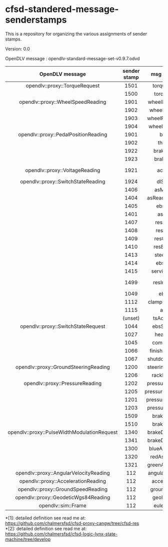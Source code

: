 # cfsd-standered-message-senderstamps
This is a repository for organizing the various assignments of sender stamps. 

Version: 0.0

OpenDLV message : opendlv-standard-message-set-v0.9.7.odvd

|            OpenDLV message                  | sender stamp |    msg content    | sensor/req |      unit       | origin |
| :-----------------------------------------: | :----------: | :---------------: | :--------: | :-------------: | ------ |
|     opendlv::proxy::TorqueRequest           |     1501     |    torqueRight    |    req     |    0~2400cNm    |        |
|                                             |     1500     |    torqueLeft     |    req     |    0~2400cNm    |        |
|    opendlv::proxy::WheelSpeedReading        |     1901     |  wheelRareRight   |   sensor   |      Km/h       | CANgw  |
|                                             |     1902     |   wheelRareLeft   |   sensor   |      Km/h       | CANgw  |
|                                             |     1903     |  wheelFrontRight  |   sensor   |      Km/h       | CANgw  |
|                                             |     1904     |  wheelFrontLeft   |   sensor   |      Km/h       | CANgw  |
|  opendlv::proxy::PedalPositionReading       |     1901     |       brake       |   sensor   |        %        | CANgw  |
|                                             |     1902     |     throttle      |   sensor   |        %        | CANgw  |
|                                             |     1922     |    brakeFront     |   sensor   |        %        | CANgw  |
|                                             |     1923     |     brakeRear     |   sensor   |        %        | CANgw  |
|     opendlv::proxy::VoltageReading          |     1921     |      accSoC       |   sensor   | State of Charge | CANgw  |
|  opendlv::proxy::SwitchStateReading         |     1924     |     dlStatus      |   sensor   |       0/1       | CANgw  |
|                                             |     1406     |     asMission     |   sensor   |       0-8       | CANgw  |
|                                             |     1404     |  asReadyToDrive   |    req     |       1/0       |        |
|                                             |     1405     |     ebsFault      |   sensor   |      bool       | StateM |
|                                             |     1401     |      asState      |   sensor   |    states*[2]   |        |
|                                             |     1407     |     resStatus     |   sensor   |     0/1*[1]     | CANgw  |
|                                             |     1408     |     resEStop      |   sensor   |    0/128*[1]    | CANgw  |
|                                             |     1409     |    resQuality     |   sensor   |    0-100*[1]    | CANgw  |
|                                             |     1410     |    resButtons     |   sensor   |   1/3/5/7*[1]   | CANgw  |
|                                             |     1413     |    steerFault     |   sensor   |      bool       | StateM |
|                                             |     1414     |     ebsState      |   sensor   |      0-2*[2]    | StateM |
|                                             |     1415     |   serviceValve    |   sensor   |      bool       | StateM |
|                                             |     1499     |   resInitialize   |    req     | Don't Care*[1]  |        |
|                                             |     1049     |       ebsOk       |   sensor   |      bool       | ASNode |
|                                             |     1112     |   clampExtended   |   sensor   |      bool       | ASNode |
|                                             |     1115     |       asms        |   sensor   |      bool       | ASNode |
|                                             |    (unset)   |    tsActivated    |   sensor   |      bool       | ASNode |
| opendlv::proxy::SwitchStateRequest          |     1044     |    ebsSpeaker     |    req     |      bool       | StateM |
|                                             |     1027     |     heartBeat     |    req     |      bool       | StateM |
|                                             |     1045     |    compressor     |    req     |      bool       | StateM |
|                                             |     1066     |  finishedSignal   |    req     |      bool       | StateM |
|                                             |     1067     |  shutdownSignal   |    req     |      bool       | StateM |
| opendlv::proxy::GroundSteeringReading       |     1200     | steeringPosition  |   sensor   |       mm        | ASNode |
|                                             |     1206     |   rackPosition    |   sensor   |       mm        | ASNode |
|    opendlv::proxy::PressureReading          |     1202     |  pressureService  |   sensor   |       bar       | ASNode |
|                                             |     1205     | pressureRegulator |   sensor   |       bar       | ASNode |
|                                             |     1201     |  pressureEBSLine  |   sensor   |       bar       | ASNode |
|                                             |     1203     |  pressureEBSAct   |   sensor   |       bar       | ASNode |
|                                             |     1509     |    brakeTarget    |   sensor   |                 | StateM |
|                                             |     1510     |    brakeActual    |   sensor   |                 | StateM |
| opendlv::proxy::PulseWidthModulationRequest |     1340     |  brakeDutyCycle   |    req     |    dutyCycles   | Brake  |
|                                             |     1341     |  brakeDutyCycle   |    req     |    dutyCycles   | StateM |
|                                             |     1300     |  blueAssiSignal   |    req     |    dutyCycles   | StateM |
|                                             |     1320     |   redAssiSignal   |    req     |    dutyCycles   | StateM |
|                                             |     1321     |  greenAssiSignal  |    req     |    dutyCycles   | StateM |
|   opendlv::proxy::AngularVelocityReading    |      112     |  angularVelocity  |   sensor   |      rad/s      |   imu  |
|    opendlv::proxy::AccelerationReading      |      112     |   acceleration    |   sensor   |      m/s^2      |   imu  |
|    opendlv::proxy::GroundSpeedReading       |      112     |    groundSpeed    |   sensor   |       m/s       |   imu  |
|   opendlv::proxy::GeodeticWgs84Reading      |      112     |    geolocation    |   sensor   |       deg       |   imu  |
|         opendlv::sim::Frame                 |      112     |    eulerAngle     |   sensor   |       deg       |   imu  |

*[1]: detailed definition see read me at:  https://github.com/chalmersfsd/cfsd-proxy-cangw/tree/cfsd-res  
*[2]: detailed definition see read me at:  https://github.com/chalmersfsd/cfsd-logic-lynx-state-machine/tree/develop
